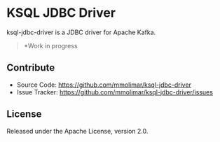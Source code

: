 # KSQL JDBC Driver

ksql-jdbc-driver is a JDBC driver for Apache Kafka.

> *Work in progress

## Contribute

- Source Code: https://github.com/mmolimar/ksql-jdbc-driver
- Issue Tracker: https://github.com/mmolimar/ksql-jdbc-driver/issues

## License

Released under the Apache License, version 2.0.
